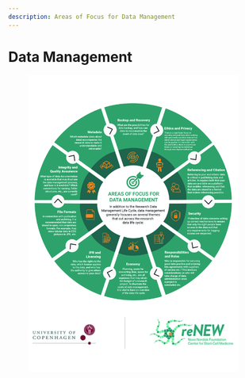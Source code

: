 ```yaml
---
description: Areas of Focus for Data Management
---
```


# Data Management

<figure><img src="../../.gitbook/assets/Areas of Data Management.jpeg" alt=""><figcaption></figcaption></figure>
